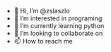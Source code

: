 - 👋 Hi, I’m @zslaszlo
- 👀 I’m interested in programing
- 🌱 I’m currently learning python
- 💞️ I’m looking to collaborate on 
- 📫 How to reach me 

<!---
zslaszlo/zslaszlo is a ✨ special ✨ repository because its `README.md` (this file) appears on your GitHub profile.
You can click the Preview link to take a look at your changes.
--->
